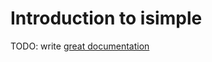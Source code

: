 # Introduction to isimple

TODO: write [great documentation](http://jacobian.org/writing/what-to-write/)

